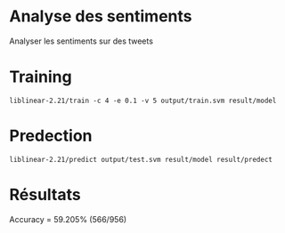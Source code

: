 # Analyse des sentiments

Analyser les sentiments sur des tweets

# Training

    liblinear-2.21/train -c 4 -e 0.1 -v 5 output/train.svm result/model


# Predection

    liblinear-2.21/predict output/test.svm result/model result/predect

# Résultats

Accuracy = 59.205% (566/956)
